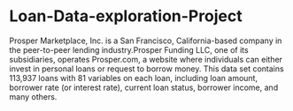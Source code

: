 # Loan-Data-exploration-Project
Prosper Marketplace, Inc. is a San Francisco, California-based company in the peer-to-peer lending industry.Prosper Funding LLC, one of its subsidiaries, operates Prosper.com, a website where individuals can either invest in personal loans or request to borrow money. This data set contains 113,937 loans with 81 variables on each loan, including loan amount, borrower rate (or interest rate), current loan status, borrower income, and many others.
